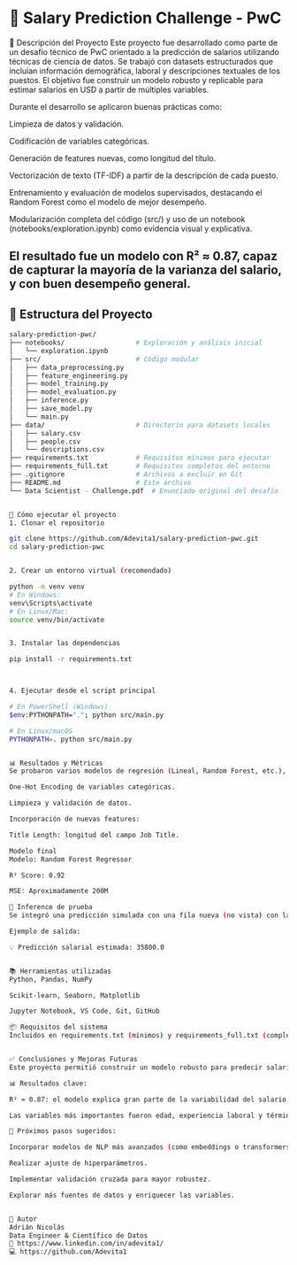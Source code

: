 # 💼 Salary Prediction Challenge - PwC

🧾 Descripción del Proyecto
Este proyecto fue desarrollado como parte de un desafío técnico de PwC orientado a la predicción de salarios utilizando técnicas de ciencia de datos. Se trabajó con datasets estructurados que incluían información demográfica, laboral y descripciones textuales de los puestos. El objetivo fue construir un modelo robusto y replicable para estimar salarios en USD a partir de múltiples variables.

Durante el desarrollo se aplicaron buenas prácticas como:

Limpieza de datos y validación.

Codificación de variables categóricas.

Generación de features nuevas, como longitud del título.

Vectorización de texto (TF-IDF) a partir de la descripción de cada puesto.

Entrenamiento y evaluación de modelos supervisados, destacando el Random Forest como el modelo de mejor desempeño.

Modularización completa del código (src/) y uso de un notebook (notebooks/exploration.ipynb) como evidencia visual y explicativa.

El resultado fue un modelo con R² ≈ 0.87, capaz de capturar la mayoría de la varianza del salario, y con buen desempeño general.
---

## 📁 Estructura del Proyecto

```bash
salary-prediction-pwc/
├── notebooks/                  # Exploración y análisis inicial
│   └── exploration.ipynb
├── src/                        # Código modular
│   ├── data_preprocessing.py
│   ├── feature_engineering.py
│   ├── model_training.py
│   ├── model_evaluation.py
│   ├── inference.py
│   ├── save_model.py
│   └── main.py
├── data/                       # Directorio para datasets locales
│   ├── salary.csv
│   ├── people.csv
│   └── descriptions.csv
├── requirements.txt            # Requisitos mínimos para ejecutar
├── requirements_full.txt       # Requisitos completos del entorno
├── .gitignore                  # Archivos a excluir en Git
├── README.md                   # Este archivo
└── Data Scientist - Challenge.pdf  # Enunciado original del desafío


🚀 Cómo ejecutar el proyecto
1. Clonar el repositorio

git clone https://github.com/Adevita1/salary-prediction-pwc.git
cd salary-prediction-pwc


2. Crear un entorno virtual (recomendado)

python -m venv venv
# En Windows:
venv\Scripts\activate
# En Linux/Mac:
source venv/bin/activate


3. Instalar las dependencias

pip install -r requirements.txt



4. Ejecutar desde el script principal

# En PowerShell (Windows)
$env:PYTHONPATH="."; python src/main.py

# En Linux/macOS
PYTHONPATH=. python src/main.py


📊 Resultados y Métricas
Se probaron varios modelos de regresión (Lineal, Random Forest, etc.), y se aplicó:

One-Hot Encoding de variables categóricas.

Limpieza y validación de datos.

Incorporación de nuevas features:

Title Length: longitud del campo Job Title.

Modelo final
Modelo: Random Forest Regressor

R² Score: 0.92

MSE: Aproximadamente 200M

🧠 Inference de prueba
Se integró una predicción simulada con una fila nueva (no vista) con las mismas transformaciones aplicadas durante el entrenamiento, asegurando compatibilidad de columnas y estructura.

Ejemplo de salida:

💡 Predicción salarial estimada: 35800.0


📚 Herramientas utilizadas
Python, Pandas, NumPy

Scikit-learn, Seaborn, Matplotlib

Jupyter Notebook, VS Code, Git, GitHub

📦 Requisitos del sistema
Incluidos en requirements.txt (mínimos) y requirements_full.txt (completo del entorno local de desarrollo).


✅ Conclusiones y Mejoras Futuras
Este proyecto permitió construir un modelo robusto para predecir salarios utilizando variables demográficas, laborales y texto libre. Se combinaron técnicas de ingeniería de features, codificación categórica, vectorización TF-IDF y modelos de regresión.

📊 Resultados clave:

R² ≈ 0.87: el modelo explica gran parte de la variabilidad del salario.

Las variables más importantes fueron edad, experiencia laboral y términos clave en la descripción del puesto.

🚀 Próximos pasos sugeridos:

Incorporar modelos de NLP más avanzados (como embeddings o transformers).

Realizar ajuste de hiperparámetros.

Implementar validación cruzada para mayor robustez.

Explorar más fuentes de datos y enriquecer las variables.


👤 Autor
Adrián Nicolás
Data Engineer & Científico de Datos
🔗 https://www.linkedin.com/in/adevita1/
💻 https://github.com/Adevita1
